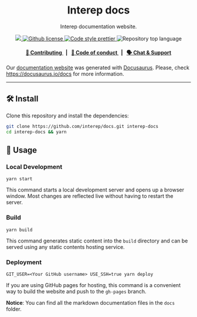 <p align="center">
    <h1 align="center">
        Interep docs
    </h1>
    <p align="center">Interep documentation website.</p>
</p>

<p align="center">
    <a href="https://github.com/interep" target="_blank">
        <img src="https://img.shields.io/badge/project-Interep-blue.svg?style=flat-square">
    </a>
    <a href="https://github.com/interep/docs/blob/main/LICENSE" target="_blank">
        <img alt="Github license" src="https://img.shields.io/github/license/interep/docs.svg?style=flat-square">
    </a>
    <a href="https://prettier.io/" target="_blank">
        <img alt="Code style prettier" src="https://img.shields.io/badge/code%20style-prettier-f8bc45?style=flat-square&logo=prettier">
    </a>
    <img alt="Repository top language" src="https://img.shields.io/github/languages/top/interep/docs?style=flat-square">
</p>

<div align="center">
    <h4>
        <a href="https://docs.interep.link/contributing">
            👥 Contributing
        </a>
        <span>&nbsp;&nbsp;|&nbsp;&nbsp;</span>
        <a href="https://docs.interep.link/code-of-conduct">
            🤝 Code of conduct
        </a>
        <span>&nbsp;&nbsp;|&nbsp;&nbsp;</span>
        <a href="https://t.me/interrep">
            🗣️ Chat &amp; Support
        </a>
    </h4>
</div>

Our [documentation website](https://docs.interep.link) was generated with [Docusaurus](https://docusaurus.io/). Please, check https://docusaurus.io/docs for more information.

___

## 🛠 Install

Clone this repository and install the dependencies:

```bash
git clone https://github.com/interep/docs.git interep-docs
cd interep-docs && yarn
```

## 📜 Usage

### Local Development

```
yarn start
```

This command starts a local development server and opens up a browser window. Most changes are reflected live without having to restart the server.

### Build

```
yarn build
```

This command generates static content into the `build` directory and can be served using any static contents hosting service.

### Deployment

```
GIT_USER=<Your GitHub username> USE_SSH=true yarn deploy
```

If you are using GitHub pages for hosting, this command is a convenient way to build the website and push to the `gh-pages` branch.

**Notice**: You can find all the markdown documentation files in the `docs` folder.
